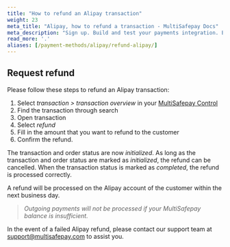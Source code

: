 ```yaml
---
title: "How to refund an Alipay transaction"
weight: 23
meta_title: "Alipay, how to refund a transaction - MultiSafepay Docs"
meta_description: "Sign up. Build and test your payments integration. Explore our products and services. Use our API Reference, SDKs, and wrappers. Get support."
read_more: '.'
aliases: [/payment-methods/alipay/refund-alipay/]
---
```


## Request refund

Please follow these steps to refund an Alipay transaction:

1. Select _transaction > transaction overview_ in your [MultiSafepay Control](https://merchant.multisafepay.com)
2. Find the transaction through search
3. Open transaction
4. Select _refund_
5. Fill in the amount that you want to refund to the customer 
6. Confirm the refund.

The transaction and order status are now _initialized_. As long as the transaction and order status are marked as _initialized_, the refund can be cancelled. When the transaction status is marked as _completed_, the refund is processed correctly.

A refund will be processed on the Alipay account of the customer within the next business day. 

>_Outgoing payments will not be processed if your MultiSafepay balance is insufficient._

In the event of a failed Alipay refund, please contact our support team at <support@multisafepay.com> to assist you.

